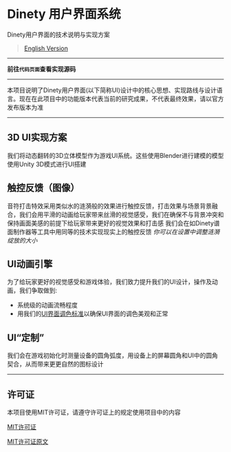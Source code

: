 # Dinety 用户界面系统  

Dinety用户界面的技术说明与实现方案  

> [English Version](./README.md)  

---

**前往`代码页面`查看实现源码**  

---

本项目说明了Dinety用户界面(以下简称UI)设计中的核心思想、实现路线与设计语言。现在在此项目中的功能版本代表当前的研究成果，不代表最终效果，请以官方发布版本为准

---

## 3D UI实现方案 
 
我们将动态翻转的3D立体模型作为游戏UI系统。这些使用Blender进行建模的模型使用Unity 3D模式进行UI搭建

## 触控反馈（图像）
音符打击特效采用类似水的涟漪般的效果进行触控反馈，打击效果与场景背景融合，我们会用平滑的动画给玩家带来丝滑的视觉感受，我们在确保不与背景冲突和保持画面美感的前提下给玩家带来更好的视觉效果和打击感
我们会在如Dinety谱面制作器等工具中用同等的技术实现现实上的触控反馈
*你可以在设置中调整涟漪绽放的大小*


## UI动画引擎  
为了给玩家更好的视觉感受和游戏体验，我们致力提升我们的UI设计，操作及动画，我们争取做到:
 - 系统级的动画流畅程度
 - 用我们的[UI界面调色标准](./ColorGradingStandard.md)以确保UI界面的调色美观和正常


## UI“定制”
我们会在游戏初始化时测量设备的圆角弧度，用设备上的屏幕圆角和UI中的圆角契合，从而带来更更自然的图标设计

---

## 许可证
本项目使用MIT许可证，请遵守许可证上的规定使用项目中的内容

[MIT许可证](LICENSE.md)

[MIT许可证原文](https://mit-license.org/)

